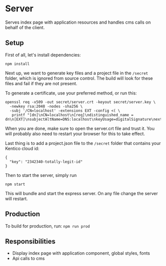 # Server #
Serves index page with application resources and handles cms calls on behalf of the client.

## Setup ##
First of all, let's install dependencies:
```
npm install
```

Next up, we want to generate key files and a project file in the `/secret` folder,
which is ignored from source control.
The build will look for these files and fail if they are not present.

To generate a certificate, use your preferred method, or run this:
```
openssl req -x509 -out secret/server.crt -keyout secret/server.key \
  -newkey rsa:2048 -nodes -sha256 \
  -subj '/CN=localhost' -extensions EXT -config <( \
   printf "[dn]\nCN=localhost\n[req]\ndistinguished_name = dn\n[EXT]\nsubjectAltName=DNS:localhost\nkeyUsage=digitalSignature\nextendedKeyUsage=serverAuth")
```
When you are done, make sure to open the server.crt file and trust it.
You will probably also need to restart your browser for this to take effect.

Last thing is to add a project.json file to the `/secret` folder that contains your Kentico cloud id:
```
{
  "key": "2342340-totally-legit-id"
}
```

Then to start the server, simply run
```
npm start
```

This will bundle and start the express server.
On any file change the server will restart.

## Production ##
To build for production, run:
```npm run prod```

## Responsibilities ##
- Display index page with application component, global styles, fonts
- Api calls to cms